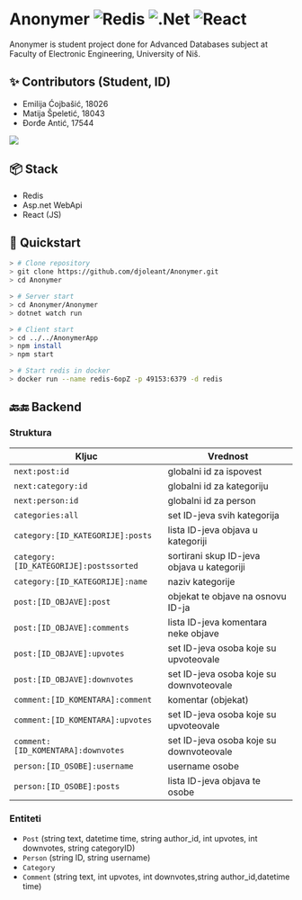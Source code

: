 # Anonymer ![Redis](https://img.shields.io/badge/redis-%23DD0031.svg?style=for-the-badge&logo=redis&logoColor=white) ![.Net](https://img.shields.io/badge/.NET-5C2D91?style=for-the-badge&logo=.net&logoColor=white) ![React](https://img.shields.io/badge/react-%2320232a.svg?style=for-the-badge&logo=react&logoColor=%2361DAFB)
Anonymer is student project done for Advanced Databases subject at Faculty of Electronic Engineering, University of Niš.

## ✨ Contributors (Student, ID)

* Emilija Ćojbašić, 18026
* Matija Špeletić, 18043
* Đorđe Antić, 17544

<a href="https://github.com/djoleant/InternClix/graphs/contributors">
  <img src="https://contrib.rocks/image?repo=djoleant/InternClix" />
</a>

## 📦 Stack
* Redis
* Asp.net WebApi
* React (JS)

## 🚀 Quickstart

```bash
> # Clone repository
> git clone https://github.com/djoleant/Anonymer.git
> cd Anonymer

> # Server start
> cd Anonymer/Anonymer
> dotnet watch run

> # Client start
> cd ../../AnonymerApp
> npm install
> npm start

> # Start redis in docker
> docker run --name redis-6opZ -p 49153:6379 -d redis
```

## 🔙🔚 Backend

### Struktura

| Kljuc  |Vrednost   |
|---|---|
| ```next:post:id```  |  globalni id za ispovest |
| ```next:category:id```  | globalni id za kategoriju  |
| ```next:person:id```  |  globalni id za person |
|```categories:all```|set ID-jeva svih kategorija|
|```category:[ID_KATEGORIJE]:posts```|lista ID-jeva objava u kategoriji|
|```category:[ID_KATEGORIJE]:postssorted```|sortirani skup ID-jeva objava u kategoriji|
|```category:[ID_KATEGORIJE]:name```|naziv kategorije|
|```post:[ID_OBJAVE]:post```|objekat te objave na osnovu ID-ja|
|```post:[ID_OBJAVE]:comments```|lista ID-jeva komentara neke objave|
|```post:[ID_OBJAVE]:upvotes```|set ID-jeva osoba koje su upvoteovale|
|```post:[ID_OBJAVE]:downvotes```|set ID-jeva osoba koje su downvoteovale|
|```comment:[ID_KOMENTARA]:comment```|komentar (objekat)|
|```comment:[ID_KOMENTARA]:upvotes```|set ID-jeva osoba koje su upvoteovale|
|```comment:[ID_KOMENTARA]:downvotes```|set ID-jeva osoba koje su downvoteovale|
|```person:[ID_OSOBE]:username```|username osobe|
|```person:[ID_OSOBE]:posts```|lista ID-jeva objava te osobe|

### Entiteti

- ```Post``` (string text, datetime time, string author_id, int upvotes, int downvotes, string categoryID)
- ```Person``` (string ID, string username)
- ```Category```
- ```Comment``` (string text, int upvotes, int downvotes,string author_id,datetime time)
